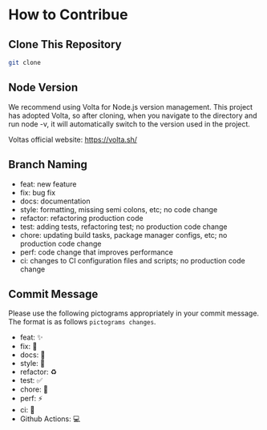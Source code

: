 # How to Contribue

## Clone This Repository

```bash
git clone
```

## Node Version

We recommend using Volta for Node.js version management. This project has adopted Volta, so after cloning, when you navigate to the directory and run node -v, it will automatically switch to the version used in the project.

Voltas official website: https://volta.sh/

## Branch Naming

- feat: new feature
- fix: bug fix
- docs: documentation
- style: formatting, missing semi colons, etc; no code change
- refactor: refactoring production code
- test: adding tests, refactoring test; no production code change
- chore: updating build tasks, package manager configs, etc; no production code change
- perf: code change that improves performance
- ci: changes to CI configuration files and scripts; no production code change

## Commit Message

Please use the following pictograms appropriately in your commit message.
The format is as follows
`pictograms changes`.

- feat: ✨
- fix: 🐛
- docs: 📝
- style: 💄
- refactor: ♻️
- test: ✅
- chore: 🤖
- perf: ⚡️
- ci: 🎡
- Github Actions: 💻
